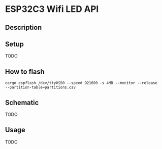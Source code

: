 # ESP32C3 Wifi LED API
## Description

## Setup
TODO

## How to flash
`cargo espflash /dev/ttyUSB0 --speed 921600 -s 4MB --monitor --release --partition-table=partitions.csv `

## Schematic
TODO

## Usage
TODO

